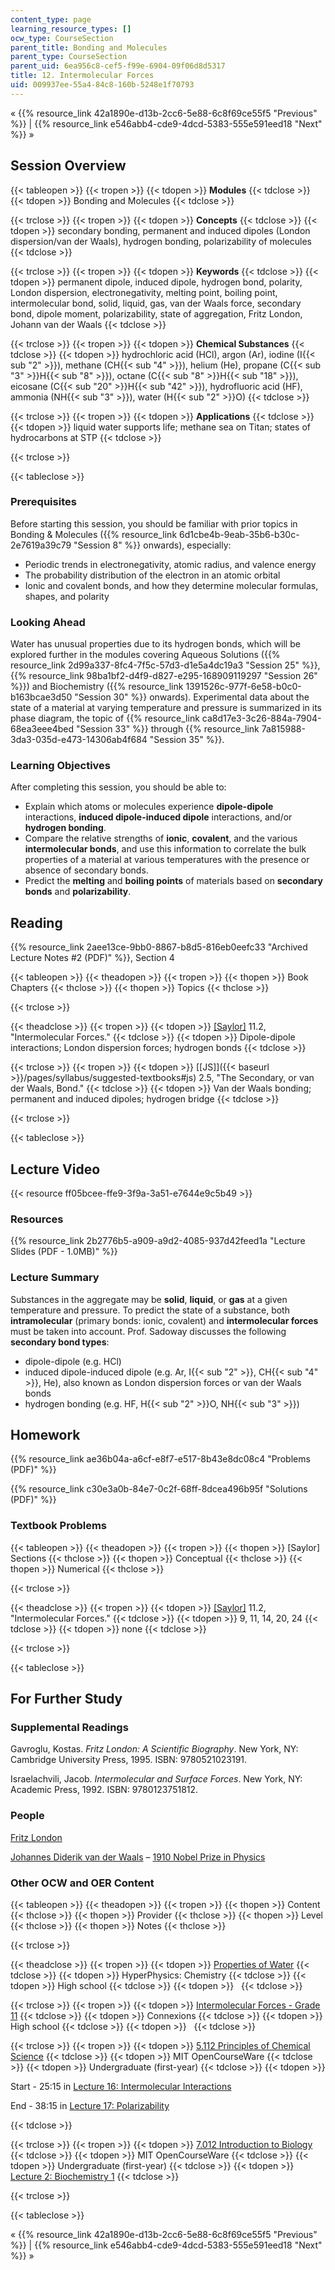 ```yaml
---
content_type: page
learning_resource_types: []
ocw_type: CourseSection
parent_title: Bonding and Molecules
parent_type: CourseSection
parent_uid: 6ea956c8-cef5-f99e-6904-09f06d8d5317
title: 12. Intermolecular Forces
uid: 009937ee-55a4-84c8-160b-5248e1f70793
---
```


« {{% resource_link 42a1890e-d13b-2cc6-5e88-6c8f69ce55f5 "Previous" %}} | {{% resource_link e546abb4-cde9-4dcd-5383-555e591eed18 "Next" %}} »

Session Overview
----------------

{{< tableopen >}}
{{< tropen >}}
{{< tdopen >}}
**Modules**
{{< tdclose >}}
{{< tdopen >}}
Bonding and Molecules
{{< tdclose >}}

{{< trclose >}}
{{< tropen >}}
{{< tdopen >}}
**Concepts**
{{< tdclose >}}
{{< tdopen >}}
secondary bonding, permanent and induced dipoles (London dispersion/van der Waals), hydrogen bonding, polarizability of molecules
{{< tdclose >}}

{{< trclose >}}
{{< tropen >}}
{{< tdopen >}}
**Keywords**
{{< tdclose >}}
{{< tdopen >}}
permanent dipole, induced dipole, hydrogen bond, polarity, London dispersion, electronegativity, melting point, boiling point, intermolecular bond, solid, liquid, gas, van der Waals force, secondary bond, dipole moment, polarizability, state of aggregation, Fritz London, Johann van der Waals
{{< tdclose >}}

{{< trclose >}}
{{< tropen >}}
{{< tdopen >}}
**Chemical Substances**
{{< tdclose >}}
{{< tdopen >}}
hydrochloric acid (HCl), argon (Ar), iodine (I{{< sub "2" >}}), methane (CH{{< sub "4" >}}), helium (He), propane (C{{< sub "3" >}}H{{< sub "8" >}}), octane (C{{< sub "8" >}}H{{< sub "18" >}}), eicosane (C{{< sub "20" >}}H{{< sub "42" >}}), hydrofluoric acid (HF), ammonia (NH{{< sub "3" >}}), water (H{{< sub "2" >}}O)
{{< tdclose >}}

{{< trclose >}}
{{< tropen >}}
{{< tdopen >}}
**Applications**
{{< tdclose >}}
{{< tdopen >}}
liquid water supports life; methane sea on Titan; states of hydrocarbons at STP
{{< tdclose >}}

{{< trclose >}}

{{< tableclose >}}

### Prerequisites

Before starting this session, you should be familiar with prior topics in Bonding & Molecules ({{% resource_link 6d1cbe4b-9eab-35b6-b30c-2e7619a39c79 "Session 8" %}} onwards), especially:

*   Periodic trends in electronegativity, atomic radius, and valence energy
*   The probability distribution of the electron in an atomic orbital
*   Ionic and covalent bonds, and how they determine molecular formulas, shapes, and polarity

### Looking Ahead

Water has unusual properties due to its hydrogen bonds, which will be explored further in the modules covering Aqueous Solutions ({{% resource_link 2d99a337-8fc4-7f5c-57d3-d1e5a4dc19a3 "Session 25" %}}, {{% resource_link 98ba1bf2-d4f9-d827-e295-168909119297 "Session 26" %}}) and Biochemistry ({{% resource_link 1391526c-977f-6e58-b0c0-b163bcae3d50 "Session 30" %}} onwards). Experimental data about the state of a material at varying temperature and pressure is summarized in its phase diagram, the topic of {{% resource_link ca8d17e3-3c26-884a-7904-68ea3eee4bed "Session 33" %}} through {{% resource_link 7a815988-3da3-035d-e473-14306ab4f684 "Session 35" %}}.

### Learning Objectives

After completing this session, you should be able to:

*   Explain which atoms or molecules experience **dipole-dipole** interactions, **induced dipole-induced dipole** interactions, and/or **hydrogen bonding**.
*   Compare the relative strengths of **ionic**, **covalent**, and the various **intermolecular bonds**, and use this information to correlate the bulk properties of a material at various temperatures with the presence or absence of secondary bonds.
*   Predict the **melting** and **boiling points** of materials based on **secondary bonds** and **polarizability**.

Reading
-------

{{% resource_link 2aee13ce-9bb0-8867-b8d5-816eb0eefc33 "Archived Lecture Notes #2 (PDF)" %}}, Section 4

{{< tableopen >}}
{{< theadopen >}}
{{< tropen >}}
{{< thopen >}}
Book Chapters
{{< thclose >}}
{{< thopen >}}
Topics
{{< thclose >}}

{{< trclose >}}

{{< theadclose >}}
{{< tropen >}}
{{< tdopen >}}
[\[Saylor\]](https://saylordotorg.github.io/text_general-chemistry-principles-patterns-and-applications-v1.0/s15-02-intermolecular-forces.html) 11.2, "Intermolecular Forces."
{{< tdclose >}}
{{< tdopen >}}
Dipole-dipole interactions; London dispersion forces; hydrogen bonds
{{< tdclose >}}

{{< trclose >}}
{{< tropen >}}
{{< tdopen >}}
[\[JS\]]({{< baseurl >}}/pages/syllabus/suggested-textbooks#js) 2.5, "The Secondary, or van der Waals, Bond."
{{< tdclose >}}
{{< tdopen >}}
Van der Waals bonding; permanent and induced dipoles; hydrogen bridge
{{< tdclose >}}

{{< trclose >}}

{{< tableclose >}}

Lecture Video
-------------

{{< resource ff05bcee-ffe9-3f9a-3a51-e7644e9c5b49 >}}

### Resources

{{% resource_link 2b2776b5-a909-a9d2-4085-937d42feed1a "Lecture Slides (PDF - 1.0MB)" %}}

### Lecture Summary

Substances in the aggregate may be **solid**, **liquid**, or **gas** at a given temperature and pressure. To predict the state of a substance, both **intramolecular** (primary bonds: ionic, covalent) and **intermolecular forces** must be taken into account. Prof. Sadoway discusses the following **secondary bond types**:

*   dipole-dipole (e.g. HCl)
*   induced dipole-induced dipole (e.g. Ar, I{{< sub "2" >}}, CH{{< sub "4" >}}, He), also known as London dispersion forces or van der Waals bonds
*   hydrogen bonding (e.g. HF, H{{< sub "2" >}}O, NH{{< sub "3" >}})

Homework
--------

{{% resource_link ae36b04a-a6cf-e8f7-e517-8b43e8dc08c4 "Problems (PDF)" %}}

{{% resource_link c30e3a0b-84e7-0c2f-68ff-8dcea496b95f "Solutions (PDF)" %}}

### Textbook Problems

{{< tableopen >}}
{{< theadopen >}}
{{< tropen >}}
{{< thopen >}}
\[Saylor\] Sections
{{< thclose >}}
{{< thopen >}}
Conceptual
{{< thclose >}}
{{< thopen >}}
Numerical
{{< thclose >}}

{{< trclose >}}

{{< theadclose >}}
{{< tropen >}}
{{< tdopen >}}
[\[Saylor\]](https://saylordotorg.github.io/text_general-chemistry-principles-patterns-and-applications-v1.0/s15-02-intermolecular-forces.html) 11.2, "Intermolecular Forces."
{{< tdclose >}}
{{< tdopen >}}
9, 11, 14, 20, 24
{{< tdclose >}}
{{< tdopen >}}
none
{{< tdclose >}}

{{< trclose >}}

{{< tableclose >}}

For Further Study
-----------------

### Supplemental Readings

Gavroglu, Kostas. _Fritz London: A Scientific Biography_. New York, NY: Cambridge University Press, 1995. ISBN: 9780521023191.

Israelachvili, Jacob. _Intermolecular and Surface Forces_. New York, NY: Academic Press, 1992. ISBN: 9780123751812.

### People

[Fritz London](http://en.wikipedia.org/wiki/Fritz_London)

[Johannes Diderik van der Waals](http://en.wikipedia.org/wiki/Johannes_Diderik_van_der_Waals) – [1910 Nobel Prize in Physics](http://nobelprize.org/nobel_prizes/physics/laureates/1910/)

### Other OCW and OER Content

{{< tableopen >}}
{{< theadopen >}}
{{< tropen >}}
{{< thopen >}}
Content
{{< thclose >}}
{{< thopen >}}
Provider
{{< thclose >}}
{{< thopen >}}
Level
{{< thclose >}}
{{< thopen >}}
Notes
{{< thclose >}}

{{< trclose >}}

{{< theadclose >}}
{{< tropen >}}
{{< tdopen >}}
[Properties of Water](http://hyperphysics.phy-astr.gsu.edu/hbase/chemical/watercon.html#c1)
{{< tdclose >}}
{{< tdopen >}}
HyperPhysics: Chemistry
{{< tdclose >}}
{{< tdopen >}}
High school
{{< tdclose >}}
{{< tdopen >}}
 
{{< tdclose >}}

{{< trclose >}}
{{< tropen >}}
{{< tdopen >}}
[Intermolecular Forces - Grade 11](http://cnx.org/content/m35864/latest/)
{{< tdclose >}}
{{< tdopen >}}
Connexions
{{< tdclose >}}
{{< tdopen >}}
High school
{{< tdclose >}}
{{< tdopen >}}
 
{{< tdclose >}}

{{< trclose >}}
{{< tropen >}}
{{< tdopen >}}
[5.112 Principles of Chemical Science](/courses/5-112-principles-of-chemical-science-fall-2005)
{{< tdclose >}}
{{< tdopen >}}
MIT OpenCourseWare
{{< tdclose >}}
{{< tdopen >}}
Undergraduate (first-year)
{{< tdclose >}}
{{< tdopen >}}


Start - 25:15 in [Lecture 16: Intermolecular Interactions](/courses/5-112-principles-of-chemical-science-fall-2005/resources/lecture-16-intermolecular-interactions)

End - 38:15 in [Lecture 17: Polarizability](/courses/5-112-principles-of-chemical-science-fall-2005/resources/lecture-17-polarizability)


{{< tdclose >}}

{{< trclose >}}
{{< tropen >}}
{{< tdopen >}}
[7.012 Introduction to Biology](/courses/7-012-introduction-to-biology-fall-2004)
{{< tdclose >}}
{{< tdopen >}}
MIT OpenCourseWare
{{< tdclose >}}
{{< tdopen >}}
Undergraduate (first-year)
{{< tdclose >}}
{{< tdopen >}}
[Lecture 2: Biochemistry 1](/courses/7-012-introduction-to-biology-fall-2004/resources/lecture-2-biochemistry-1)
{{< tdclose >}}

{{< trclose >}}

{{< tableclose >}}

« {{% resource_link 42a1890e-d13b-2cc6-5e88-6c8f69ce55f5 "Previous" %}} | {{% resource_link e546abb4-cde9-4dcd-5383-555e591eed18 "Next" %}} »